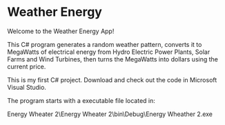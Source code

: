 # Weather Energy

Welcome to the Weather Energy App!

This C# program generates a random weather pattern, converts it to MegaWatts of electrical energy from Hydro Electric Power Plants, Solar Farms and Wind Turbines, then turns the MegaWatts into dollars using the current price. 

This is my first C# project. Download and check out the code in Microsoft Visual Studio.

The program starts with a executable file located in:

Energy Wheater 2\Energy Wheater 2\bin\Debug\Energy Wheather 2.exe
